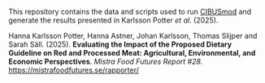 This repository contains the data and scripts used to run [CIBUSmod](https://github.com/SLU-foodsystems/CIBUSmod) and generate the results presented in Karlsson Potter *et al.* (2025).

Hanna Karlsson Potter, Hanna Astner, Johan Karlsson, Thomas Slijper and Sarah Säll. (2025). **Evaluating the Impact of the Proposed Dietary Guideline on Red and Processed Meat: Agricultural, Environmental, and Economic Perspectives**. *Mistra Food Futures Report #28.* https://mistrafoodfutures.se/rapporter/
